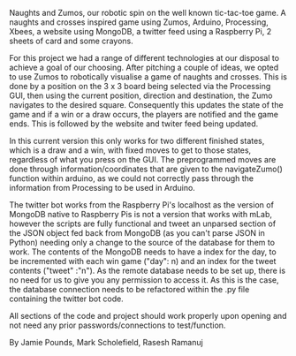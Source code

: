 Naughts and Zumos, our robotic spin on the well known tic-tac-toe game. A naughts and crosses inspired game using Zumos, Arduino, Processing, Xbees, a website using MongoDB, a twitter feed using a Raspberry Pi, 2 sheets of card and some crayons.

For this project we had a range of different technologies at our disposal to achieve a goal of our choosing. After pitching a couple of ideas, we opted to use Zumos to robotically visualise a game of naughts and crosses. This is done by a position on the 3 x 3 board being selected via the Processing GUI, then using the current position, direction and destination, the Zumo navigates to the desired square. Consequently this updates the state of the game and if a win or a draw occurs, the players are notified and the game ends. This is followed by the website and twiter feed being updated.

In this current version this only works for two different finished states, which is a draw and a win, with fixed moves to get to those states, regardless of what you press on the GUI. The preprogrammed moves are done through information/coordinates that are given to the navigateZumo() function within arduino, as we could not correctly pass through the information from Processing to be used in Arduino. 

The twitter bot works from the Raspberry Pi's localhost as the version of MongoDB native to Raspberry Pis is not a version that works with mLab, however the scripts are fully functional and tweet an unparsed section of the JSON object fed back from MongoDB (as you can't parse JSON in Python) needing only a change to the source of the database for them to work. The contents of the MongoDB needs to have a index for the day, to be incremented with each win game ("day": n) and an index for the tweet contents ("tweet" :"n"). As the remote database needs to be set up, there is no need for us to give you any permission to access it. As this is the case, the database connection needs to be refactored within the .py file containing the twitter bot code.

All sections of the code and project should work properly upon opening and not need any prior passwords/connections to test/function.

By Jamie Pounds, Mark Scholefield, Rasesh Ramanuj
